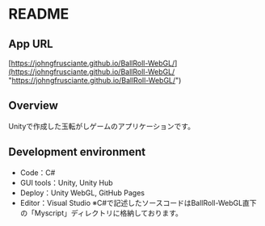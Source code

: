 # README

## App URL
[https://johngfrusciante.github.io/BallRoll-WebGL/](https://johngfrusciante.github.io/BallRoll-WebGL/ "https://johngfrusciante.github.io/BallRoll-WebGL/")  

## Overview
Unityで作成した玉転がしゲームのアプリケーションです。  

## Development environment
- Code：C#
- GUI tools：Unity, Unity Hub
- Deploy：Unity WebGL, GitHub Pages
- Editor：Visual Studio
※C#で記述したソースコードはBallRoll-WebGL直下の「Myscript」ディレクトリに格納しております。
